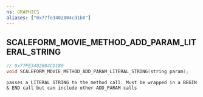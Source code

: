 ```yaml
---
ns: GRAPHICS
aliases: ["0x77fe3402004cd1b0"]
---
```

## SCALEFORM_MOVIE_METHOD_ADD_PARAM_LITERAL_STRING

```c
// 0x77FE3402004CD1B0
void SCALEFORM_MOVIE_METHOD_ADD_PARAM_LITERAL_STRING(string param);
```

```
passes a LITERAL STRING to the method call. Must be wrapped in a BEGIN & END call but can include other ADD_PARAM calls
```
